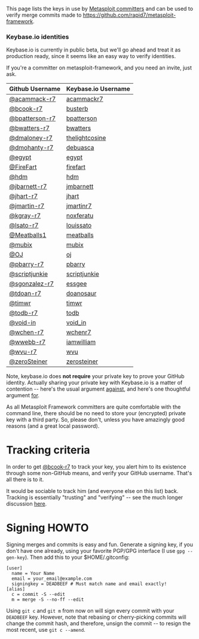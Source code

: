 This page lists the keys in use by [Metasploit committers][msf-committers] and
can be used to verify merge commits made to https://github.com/rapid7/metasploit-framework.

### Keybase.io identities

Keybase.io is currently in public beta, but we'll go ahead and treat it as
production ready, since it seems like an easy way to verify identities.

If you're a committer on metasploit-framework, and you need an invite, just ask.

| Github Username                                   | Keybase.io Username                                |
| ------------------------------------------------- | -------------------------------------------------- |
| [@acammack-r7](https://github.com/acammack-r7)    | [acammackr7](https://keybase.io/acammackr7)        |
| [@bcook-r7](https://github.com/bcook-r7)          | [busterb](https://keybase.io/busterb)              |
| [@bpatterson-r7](https://github.com/bpatterson-r7)| [bpatterson](https://keybase.io/bpatterson)        |
| [@bwatters-r7](https://github.com/bwatters-r7)    | [bwatters](https://keybase.io/bwatters)            |
| [@dmaloney-r7](https://github.com/dmaloney-r7)    | [thelightcosine](https://keybase.io/thelightcosine)|
| [@dmohanty-r7](https://github.com/dmohanty-r7)    | [debuasca](https://keybase.io/debuasca)            |
| [@egypt](https://github.com/egypt)                | [egypt](https://keybase.io/egypt)                  |
| [@FireFart](https://github.com/FireFart)          | [firefart](https://keybase.io/firefart)            |
| [@hdm](https://github.com/hdm)                    | [hdm](https://keybase.io/hdm)                      |
| [@jbarnett-r7](https://github.com/jbarnett-r7)    | [jmbarnett](https://keybase.io/jmbarnett)          |
| [@jhart-r7](https://github.com/jhart-r7)          | [jhart](https://keybase.io/jhart)                  |
| [@jmartin-r7](https://github.com/jmartin-r7)      | [jmartinr7](https://keybase.io/jmartinr7)          |
| [@kgray-r7](https://github.com/wvu-r7)            | [noxferatu](https://keybase.io/noxferatu)          |
| [@lsato-r7](https://github.com/lsato-r7)          | [louissato](https://keybase.io/lsato)              |
| [@Meatballs1](https://github.com/Meatballs1)      | [meatballs](https://keybase.io/meatballs)          |
| [@mubix](https://github.com/mubix)                | [mubix](https://keybase.io/mubix)                  |
| [@OJ](https://github.com/OJ)                      | [oj](https://keybase.io/oj)                        |
| [@pbarry-r7](https://github.com/pbarry-r7)        | [pbarry](https://keybase.io/pbarry)                |
| [@scriptjunkie](https://github.com/scriptjunkie)  | [scriptjunkie](https://keybase.io/scriptjunkie)    |
| [@sgonzalez-r7](https://github.com/sgonzalez-r7)  | [essgee](https://keybase.io/essgee)                |
| [@tdoan-r7](https://github.com/tdoan-r7)          | [doanosaur](https://keybase.io/doanosaur)          |
| [@timwr](https://github.com/timwr)                | [timwr](https://keybase.io/timwr)                  |
| [@todb-r7](https://github.com/todb-r7)            | [todb](https://keybase.io/todb)                    |
| [@void-in](https://github.com/void-in)            | [void_in](https://keybase.io/void_in)              |
| [@wchen-r7](https://github.com/wchen-r7)          | [wchenr7](https://keybase.io/wchenr7)              |
| [@wwebb-r7](https://github.com/wwebb-r7)          | [iamwilliam](https://keybase.io/iamwilliam)        |
| [@wvu-r7](https://github.com/wvu-r7)              | [wvu](https://keybase.io/wvu)                      |
| [@zeroSteiner](https://github.com/zeroSteiner)    | [zerosteiner](https://keybase.io/zerosteiner)      |

Note, keybase.io does **not require** your private key to prove your GitHub
identity. Actually sharing your private key with Keybase.io is a matter of
contention -- here's the usual argument [against][con-sharing], and here's one
thoughtful argument [for][pro-sharing].

As all Metasploit Framework committers are quite comfortable with the command
line, there should be no need to store your (encrypted) private key with a
third party. So, please don't, unless you have amazingly good reasons (and a great
local password).

# Tracking criteria

In order to get [@bcook-r7](https://github.com/bcook-r7) to track your key, you
alert him to its existence through some non-GitHub means, and verify your
GitHub username. That's all there is to it.

It would be sociable to track him (and everyone else on this list) back.
Tracking is essentially "trusting" and "verifying" -- see the much longer
discussion [here][tracking].

# Signing HOWTO

Signing merges and commits is easy and fun. Generate a signing key, if you
don't have one already, using your favorite PGP/GPG interface (I use `gpg
--gen-key`). Then add this to your $HOME/.gitconfig:

````
[user]
  name = Your Name
  email = your_email@example.com
  signingkey = DEADBEEF # Must match name and email exactly!
[alias]
  c = commit -S --edit
  m = merge -S --no-ff --edit
````

Using `git c` and `git m` from now on will sign every commit with your
`DEADBEEF` key. However, note that rebasing or cherry-picking commits will
change the commit hash, and therefore, unsign the commit -- to resign the most
recent, use `git c --amend`.

[msf-committers]:https://github.com/rapid7/metasploit-framework/wiki/Committer-Rights
[pro-sharing]:https://filippo.io/on-keybase-dot-io-and-encrypted-private-key-sharing/
[con-sharing]:https://www.tbray.org/ongoing/When/201x/2014/03/19/Keybase#p-5
[tracking]:https://github.com/keybase/keybase-issues/issues/100